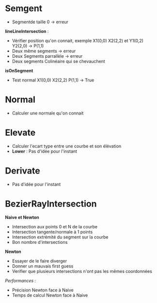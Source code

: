 
# Semgent 

* Segmentde taille 0 -> erreur 

**lineLineIntersection** : 
* Vérifier position qu'on connait, exemple X1(0,0) X2(2,2) et Y1(0,2) Y2(2,0) -> P(1,1)
* Deux même segments -> erreur 
* Deux Segments parrallèle -> erreur 
* Deux segments Colinéaire qui se chevauchent 

**isOnSegment** 
* Test normal X1(0,0) X2(2,2) P(1,1) -> True 

# Normal 
* Calculer une normale qu'on connait 

# Elevate 
* Calculer l'ecart type entre une courbe et son élévation
* **Lower** : Pas d'idée pour l'instant 

# Derivate 
* Pas d'idée pour l'instant 

# BezierRayIntersection 
**Naive et Newton** 
* Intersection aux points 0 et N de la courbe
* Intersection tangente/normale à 1 points 
* Intersection extrémité du segment sur la courbe 
* Bon nombre d'intersections 

**Newton**
* Essayer de le faire diverger 
* Donner un mauvais  first guess 
* Verifier que plusieurs intersections n'ont pas les mêmes coordonnées 

*Performances :*
* Précision Newton face à Naive 
* Temps de calcul Newton face à Naive 